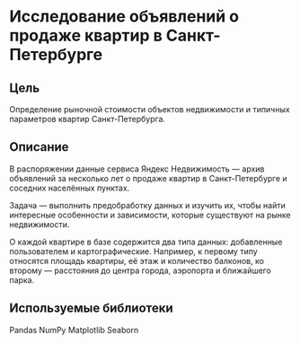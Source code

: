 # Исследование объявлений о продаже квартир в Санкт-Петербурге

## Цель

Определение рыночной стоимости объектов недвижимости и типичных параметров квартир Санкт-Петербурга.

## Описание

В распоряжении данные сервиса Яндекс Недвижимость — архив объявлений за несколько лет о продаже квартир в Санкт-Петербурге и соседних населённых пунктах.

Задача — выполнить предобработку данных и изучить их, чтобы найти интересные особенности и зависимости, которые существуют на рынке недвижимости.

О каждой квартире в базе содержится два типа данных: добавленные пользователем и картографические. Например, к первому типу относятся площадь квартиры, её этаж и количество балконов, ко второму — расстояния до центра города, аэропорта и ближайшего парка.

## Используемые библиотеки

Pandas
NumPy
Matplotlib
Seaborn
